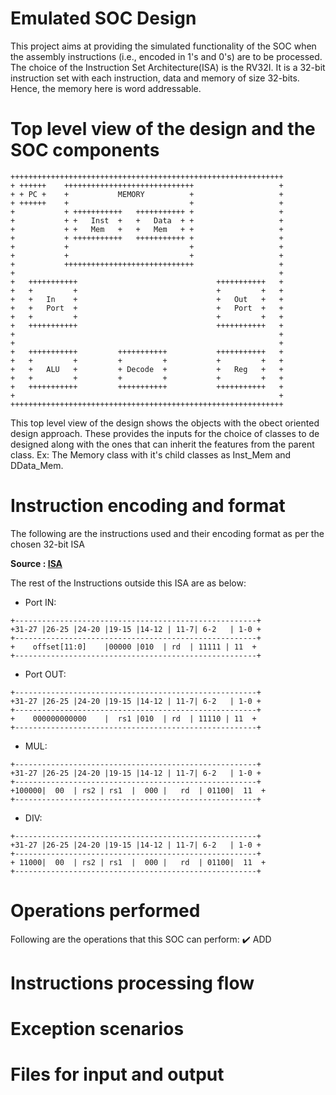 # Emulated SOC Design

This project aims at providing the simulated functionality of the SOC when the assembly instructions (i.e., encoded in 1's and 0's) are to be processed.
The choice of the Instruction Set Architecture(ISA) is the RV32I. It is a 32-bit instruction set with each instruction, data and memory of size 32-bits.
Hence, the memory here is word addressable.


# Top level view of the design and the SOC components
```
+++++++++++++++++++++++++++++++++++++++++++++++++++++++++++++
+ ++++++    +++++++++++++++++++++++++++++                   +
+ + PC +    +           MEMORY          +                   +
+ ++++++    +                           +                   +
+           + +++++++++++   +++++++++++ +                   +
+           + +   Inst  +   +   Data  + +                   +
+           + +   Mem   +   +   Mem   + +                   +
+           + +++++++++++   +++++++++++ +                   +
+           +                           +                   +
+           +                           +                   +
+           +++++++++++++++++++++++++++++                   +
+                                                           +
+   +++++++++++                               +++++++++++   +
+   +         +                               +         +   +
+   +   In    +                               +   Out   +   +
+   +   Port  +                               +   Port  +   +
+   +         +                               +         +   +
+   +++++++++++                               +++++++++++   +
+                                                           +
+                                                           +
+   +++++++++++         +++++++++++           +++++++++++   +
+   +         +         +         +           +         +   +
+   +   ALU   +         + Decode  +           +   Reg   +   +
+   +         +         +         +           +         +   +
+   +++++++++++         +++++++++++           +++++++++++   +
+                                                           +
+++++++++++++++++++++++++++++++++++++++++++++++++++++++++++++
```

This top level view of the design shows the objects with the obect oriented design approach.
These provides the inputs for the choice of classes to de designed along with the ones that can inherit the features from the parent class.
Ex: The Memory class with it's child classes as Inst_Mem and DData_Mem.


# Instruction encoding and format

The following are the instructions used and their encoding format as per the chosen 32-bit ISA

**Source : [ISA](https://msyksphinz-self.github.io/riscv-isadoc/html/rvi.html#xor)**

The rest of the Instructions outside this ISA are as below:
 - Port IN:
```
+------------------------------------------------------+
+31-27 |26-25 |24-20 |19-15 |14-12 | 11-7| 6-2   | 1-0 +
+------------------------------------------------------+
+    offset[11:0]    |00000 |010  | rd  | 11111 | 11  +
+------------------------------------------------------+
```

 - Port OUT:
```
+------------------------------------------------------+
+31-27 |26-25 |24-20 |19-15 |14-12 | 11-7| 6-2   | 1-0 +
+------------------------------------------------------+
+    000000000000    |  rs1 |010  | rd  | 11110 | 11  +
+------------------------------------------------------+
```

 - MUL:
```
+------------------------------------------------------+
+31-27 |26-25 |24-20 |19-15 |14-12 | 11-7| 6-2   | 1-0 +
+------------------------------------------------------+
+100000|  00  | rs2 | rs1  |  000 |   rd  | 01100|  11  +
+------------------------------------------------------+
```

 - DIV:
```
+------------------------------------------------------+
+31-27 |26-25 |24-20 |19-15 |14-12 | 11-7| 6-2   | 1-0 +
+------------------------------------------------------+
+ 11000|  00  | rs2 | rs1  |  000 |   rd  | 01100|  11  +
+------------------------------------------------------+
```


# Operations performed
Following are the operations that this SOC can perform:
:heavy_check_mark: ADD


# Instructions processing flow




# Exception scenarios




# Files for input and output
